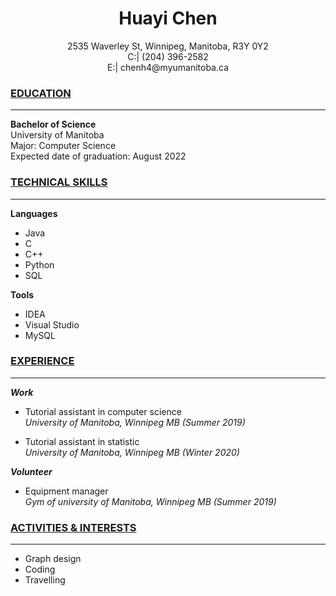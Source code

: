 # <center>Huayi Chen</center>  

<center>2535 Waverley St, Winnipeg, Manitoba, R3Y 0Y2  </center>  

<center>C:| (204) 396-2582  </center>  

<center>E:| chenh4@myumanitoba.ca  </center>  


### **<u>EDUCATION</u>**
***
**Bachelor of Science**  
University of Manitoba  
Major: Computer Science  
Expected date of graduation: August 2022  

### **<u>TECHNICAL SKILLS</u>**
***
**Languages**
+ Java
+ C
+ C++
+ Python
+ SQL

**Tools**
+ IDEA
+ Visual Studio
+ MySQL

### **<u>EXPERIENCE</u>**
***
***Work***
+ Tutorial assistant in computer science  
  *University of Manitoba, Winnipeg MB (Summer 2019)*

+ Tutorial assistant in statistic  
  *University of Manitoba, Winnipeg MB (Winter 2020)*


***Volunteer***
+ Equipment manager  
  *Gym of university of Manitoba, Winnipeg MB (Summer 2019)*

### **<u>ACTIVITIES & INTERESTS</u>**
***
+ Graph design
+ Coding
+ Travelling

